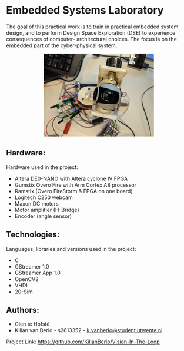 # Embedded Systems Laboratory
The goal of this practical work is to train in practical embedded system design, and to perform Design Space Exploration (DSE) to experience consequences of computer- architectural choices. The focus is on the embedded part of the cyber-physical system.
<p align="center"><img src="JIWY_test.jpg" alt="JIWY setup" width="300"/></p>

## Hardware:
Hardware used in the project:
- Altera DE0-NANO with Altera cyclone IV FPGA
- Gumstix Overo Fire with Arm Cortex A8 processor
- Ramstix (Overo FireStorm & FPGA on one board)
- Logitech C250 webcam
- Maxon DC motors
- Motor amplifier (H-Bridge)
- Encoder (angle sensor)


## Technologies:
Languages, libraries and versions used in the project:
- C
- GStreamer 1.0
- GStreamer App 1.0
- OpenCV2
- VHDL
- 20-Sim


## Authors:
- Glen te Hofsté
- Kilian van Berlo - s2613352 - k.vanberlo@student.utwente.nl

Project Link: https://github.com/KilianBerlo/Vision-In-The-Loop
